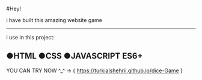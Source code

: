 #Hey!


i have built this amazing website game

--------------
i use in this project:

●HTML
●CSS
●JAVASCRIPT ES6+
---------------------
YOU CAN TRY NOW ^_^ -> {  https://turkialshehrii.github.io/dice-Game }

